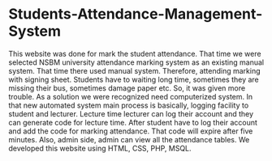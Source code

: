 # Students-Attendance-Management-System
This website was done for mark the student attendance. That time we were selected NSBM university attendance marking system as an existing manual system. That time there used manual system. Therefore, attending marking with signing sheet. Students have to waiting long time, sometimes they are missing their bus, sometimes damage paper etc. So, it was given more trouble. As a solution we were recognized need computerized system.  In that new automated system main process is basically, logging facility to student and lecturer. Lecture time lecturer can log their account and they can generate code for lecture time. After student have to log their account and add the code for marking attendance. That code will expire after five minutes. Also, admin side, admin can view all the attendance tables.  We developed this website using HTML, CSS, PHP, MSQL. 
